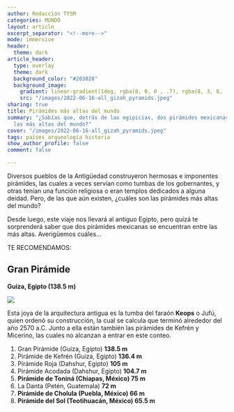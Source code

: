 ```yaml
---
author: Redacción TYSM
categories: MUNDO
layout: article
excerpt_separator: "<!--more-->"
mode: immersive
header:
  theme: dark
article_header:
  type: overlay
  theme: dark
  background_color: "#203028"
  background_image:
    gradient: linear-gradient(1deg, rgba(0, 0, 0 , .7), rgba(8, 3, 8, .9))
    src: "/images/2022-06-16-all_gizah_pyramids.jpeg"
sharing: true
title: Pirámides más altas del mundo
summary: "¿Sabías que, detrás de las egipicias, dos pirámides mexicanas están entre
  las más altas del mundo?"
cover: "/images/2022-06-16-all_gizah_pyramids.jpeg"
tags: países arqueología historia
show_author_profile: false
comment: false

---
```

Diversos pueblos de la Antigüedad construyeron hermosas e imponentes pirámides, las cuales a veces servían como tumbas de los gobernantes, y otras tenían una función religiosa o eran templos dedicados a alguna deidad. Pero, de las que aún existen, ¿cuáles son las pirámides más altas del mundo?

Desde luego, este viaje nos llevará al antiguo Egipto, pero quizá te sorprenderá saber que dos pirámides mexicanas se encuentran entre las más altas. Averigüemos cuáles…

TE RECOMENDAMOS:

## Gran Pirámide

**Guiza, Egipto (138.5 m)**

![](https://upload.wikimedia.org/wikipedia/commons/thumb/e/e3/Kheops-Pyramid.jpg/1024px-Kheops-Pyramid.jpg)

Esta joya de la arquitectura antigua es la tumba del faraón **Keops** o Jufú, quien ordenó su construcción, la cual se calcula que terminó alrededor del año 2570 a.C. Junto a ella están también las pirámides de Kefrén y Micerino, las cuales no alcanzan a entrar en este conteo.

1. Gran Pirámide (Guiza, Egipto) **138.5 m**
2. Pirámide de Kefrén (Guiza, Egipto) **136.4 m**
3. Pirámide Roja (Dahshur, Egipto) **105 m**
4. Pirámide Acodada (Dahshur, Egipto) **104.7 m**
5. **Pirámide de Toniná (Chiapas, México) 75 m**
6. La Danta (Petén, Guatemala) **72 m**
7. **Pirámide de Cholula (Puebla, México) 66 m**
8. **Pirámide del Sol (Teotihuacán, México) 65.5 m**